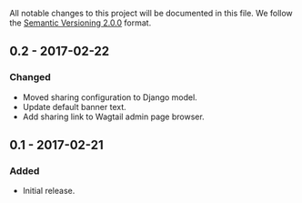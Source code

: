All notable changes to this project will be documented in this file.
We follow the [Semantic Versioning 2.0.0](http://semver.org/) format.


## 0.2 - 2017-02-22

### Changed
- Moved sharing configuration to Django model.
- Update default banner text.
- Add sharing link to Wagtail admin page browser.


## 0.1 - 2017-02-21

### Added
- Initial release.
